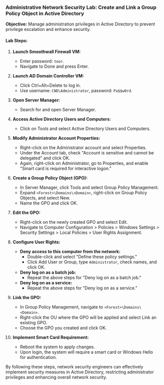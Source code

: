 ### Administrative Network Security Lab: Create and Link a Group Policy Object in Active Directory

**Objective:** Manage administration privileges in Active Directory to prevent privilege escalation and enhance security.

#### Lab Steps:

1. **Launch Smoothwall Firewall VM:**
   - Enter password: `toor`.
   - Navigate to Done and press Enter.

2. **Launch AD Domain Controller VM:**
   - Click Ctrl+Alt+Delete to log in.
   - Use username: `CND\Administrator`, password: `Pa$$w0rd`.

3. **Open Server Manager:**
   - Search for and open Server Manager.

4. **Access Active Directory Users and Computers:**
   - Click on Tools and select Active Directory Users and Computers.

5. **Modify Administrator Account Properties:**
   - Right-click on the Administrator account and select Properties.
   - Under the Account tab, check "Account is sensitive and cannot be delegated" and click OK.
   - Again, right-click on Administrator, go to Properties, and enable "Smart card is required for interactive logon."

6. **Create a Group Policy Object (GPO):**
   - In Server Manager, click Tools and select Group Policy Management.
   - Expand `<Forest>\Domains\<Domain>`, right-click on Group Policy Objects, and select New.
   - Name the GPO and click OK.

7. **Edit the GPO:**
   - Right-click on the newly created GPO and select Edit.
   - Navigate to Computer Configuration > Policies > Windows Settings > Security Settings > Local Policies > User Rights Assignment.

8. **Configure User Rights:**
   - **Deny access to this computer from the network:**
     - Double-click and select "Define these policy settings."
     - Click Add User or Group, type `Administrator`, check names, and click OK.
   - **Deny log on as a batch job:**
     - Repeat the above steps for "Deny log on as a batch job."
   - **Deny log on as a service:**
     - Repeat the above steps for "Deny log on as a service."

9. **Link the GPO:**
   - In Group Policy Management, navigate to `<Forest>\Domains\<Domain>`.
   - Right-click the OU where the GPO will be applied and select Link an existing GPO.
   - Choose the GPO you created and click OK.

10. **Implement Smart Card Requirement:**
    - Reboot the system to apply changes.
    - Upon login, the system will require a smart card or Windows Hello for authentication.

By following these steps, network security engineers can effectively implement security measures in Active Directory, restricting administrator privileges and enhancing overall network security.